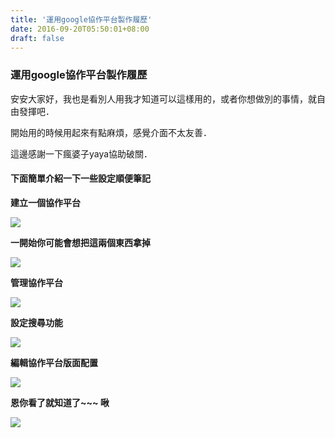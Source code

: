 ```yaml
---
title: '運用google協作平台製作履歷'
date: 2016-09-20T05:50:01+08:00
draft: false
---
```

### 運用google協作平台製作履歷

安安大家好，我也是看別人用我才知道可以這樣用的，或者你想做別的事情，就自由發揮吧．

開始用的時候用起來有點麻煩，感覺介面不太友善．

這邊感謝一下瘋婆子yaya協助破關．

#### 下面簡單介紹一下一些設定順便筆記

**建立一個協作平台**

<img desc="A03-01.png" src="//fblog.loopbai.com/images/201609/A03-01.png" />

**一開始你可能會想把這兩個東西拿掉**

<img desc="A03-02.png" src="//fblog.loopbai.com/images/201609/A03-02.png" />

**管理協作平台**

<img desc="A03-03.png" src="//fblog.loopbai.com/images/201609/A03-03.png" />

**設定搜尋功能**

<img desc="A03-04.png" src="//fblog.loopbai.com/images/201609/A03-04.png" />

**編輯協作平台版面配置**

<img desc="A03-05.png" src="//fblog.loopbai.com/images/201609/A03-05.png" />

**恩你看了就知道了~~~ 啾**

<img desc="A03-06.png" src="//fblog.loopbai.com/images/201609/A03-06.png" />

